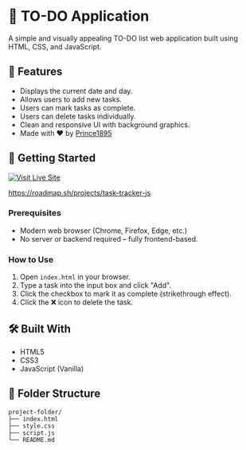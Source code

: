# 📝 TO-DO Application

A simple and visually appealing TO-DO list web application built using HTML, CSS, and JavaScript.

## 📅 Features

- Displays the current date and day.
- Allows users to add new tasks.
- Users can mark tasks as complete.
- Users can delete tasks individually.
- Clean and responsive UI with background graphics.
- Made with ❤️ by [Prince1895](https://github.com/Prince1895)

## 🚀 Getting Started

[![Visit Live Site](https://img.shields.io/badge/Visit-Live%20Site-orange?style=for-the-badge)](https://to-do-application-lyart-omega.vercel.app/)

https://roadmap.sh/projects/task-tracker-js


### Prerequisites

- Modern web browser (Chrome, Firefox, Edge, etc.)
- No server or backend required – fully frontend-based.

### How to Use

1. Open `index.html` in your browser.
2. Type a task into the input box and click "Add".
3. Click the checkbox to mark it as complete (strikethrough effect).
4. Click the ❌ icon to delete the task.

## 🛠️ Built With

- HTML5
- CSS3
- JavaScript (Vanilla)

## 📂 Folder Structure

```plaintext
project-folder/
├── index.html
├── style.css
├── script.js
└── README.md
